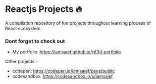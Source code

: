 # Reactjs Projects 🔥

A compilation repository of fun projects throughout learning process of React ecosystem.

### Dont forget to check out

- My portfolio: https://iamsaief.github.io/rtf3d-portfolio

Other projects -

- codepen: https://codepen.io/iamsaief/pens/public
- codesandbox: https://codesandbox.io/u/iamsaief
